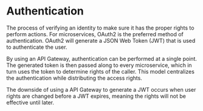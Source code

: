 # Authentication

The process of verifying an identity to make sure it has the proper rights to perform actions. For microservices, OAuth2 is the preferred method of authentication. OAuth2 will generate a JSON Web Token (JWT) that is used to authenticate the user.

By using an API Gateway, authentication can be performed at a single point. The generated token is then passed along to every microservice, which in turn uses the token to determine rights of the caller. This model centralizes the authentication while distributing the access rights.

The downside of using a API Gateway to generate a JWT occurs when user rights are changed before a JWT expires, meaning the rights will not be effective until later.

